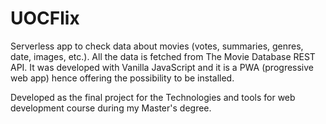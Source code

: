 # UOCFlix

Serverless app to check data about movies (votes, summaries, genres, date, images, etc.). All the data is fetched from The Movie Database REST API. It was developed with Vanilla JavaScript and it is a PWA (progressive web app) hence offering the possibility to be installed.

Developed as the final project for the Technologies and tools for web development course during my Master's degree. 